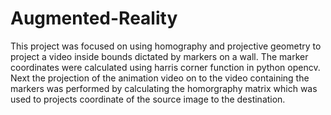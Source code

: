# Augmented-Reality

This project was focused on using homography and projective geometry to project a video inside bounds dictated by markers on a wall. The marker coordinates were calculated using harris corner function in python opencv. Next the projection of the animation video on to the video containing the markers was performed by calculating the homorgraphy matrix which was used to projects coordinate of the source image to the destination.

